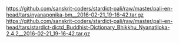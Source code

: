 <https://github.com/sanskrit-coders/stardict-pali/raw/master/pali-en-head/tars/nyanaponika-bm__2016-02-21_19-16-42.tar.gz>
<https://github.com/sanskrit-coders/stardict-pali/raw/master/pali-en-head/tars/stardict-dictd_Buddhist-Dictionary_Bhikkhu_Nyanatiloka-2.4.2__2016-02-21_19-16-42.tar.gz>
